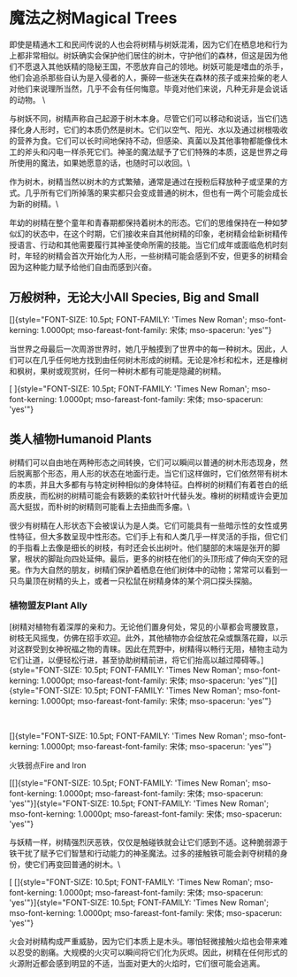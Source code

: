 # 魔法之树Magical Trees 

即使是精通木工和民间传说的人也会将树精与树妖混淆，因为它们在栖息地和行为上都非常相似。树妖确实会保护他们居住的树木，守护他们的森林，但这是因为他们不愿退入其他妖精的隐秘王国，不愿放弃自己的领地。树妖可能是嗜血的杀手，他们会追杀那些自认为是入侵者的人，撕碎一些迷失在森林的孩子或来捡柴的老人对他们来说理所当然，几乎不会有任何悔意。毕竟对他们来说，凡种无非是会说话的动物。 \

与树妖不同，树精声称自己起源于树木本身。尽管它们可以移动和说话，当它们选择化身人形时，它们的本质仍然是树木。它们以空气、阳光、水以及通过树根吸收的营养为食。它们可以长时间地保持不动，但感染、真菌以及其他事物都能像伐木工的斧头和闪电一样杀死它们。神圣的魔法赋予了它们特殊的本质，这是世界之母所使用的魔法，如果她愿意的话，也随时可以收回。\

作为树木，树精当然以树木的方式繁殖，通常是通过在授粉后释放种子或坚果的方式。几乎所有它们所掉落的果实都只会变成普通的树木，但也有一两个可能会成长为新的树精。\

年幼的树精在整个童年和青春期都保持着树木的形态。它们的思维保持在一种如梦似幻的状态中，在这个时期，它们接收来自其他树精的印象，老树精会给新树精传授语言、行动和其他需要履行其神圣使命所需的技能。当它们成年或面临危机时刻时，年轻的树精会首次开始化为人形，一些树精可能会感到不安，但更多的树精会因为这种能力赋予给他们自由而感到兴奋。

## 万般树种，无论大小All Species, Big and Small 

[]{style="FONT-SIZE: 10.5pt; FONT-FAMILY: 'Times New Roman'; mso-font-kerning: 1.0000pt; mso-fareast-font-family: 宋体; mso-spacerun: 'yes'"}

当世界之母最后一次周游世界时，她几乎触摸到了世界中的每一种树木。因此，人们可以在几乎任何地方找到由任何树木形成的树精。无论是冷杉和松木，还是橡树和枫树，果树或观赏树，任何一种树木都有可能是隐藏的树精。

[
]{style="FONT-SIZE: 10.5pt; FONT-FAMILY: 'Times New Roman'; mso-font-kerning: 1.0000pt; mso-fareast-font-family: 宋体; mso-spacerun: 'yes'"}

## 类人植物Humanoid Plants 

树精们可以自由地在两种形态之间转换，它们可以瞬间以普通的树木形态现身，然后脱离那个形态，用人形的状态在地面行走。当它们这样做时，它们依然带有树木的本质，并且大多都有与特定树种相似的身体特征。白桦树的树精们有着苍白的纸质皮肤，而松树的树精可能会有簌簌的柔软针叶代替头发。橡树的树精或许会更加高大挺拔，而朴树的树精则可能看上去扭曲而多瘤。\

很少有树精在人形状态下会被误认为是人类。它们可能具有一些暗示性的女性或男性特征，但大多数呈现中性形态。它们手上有和人类几乎一样灵活的手指，但它们的手指看上去像是细长的树枝，有时还会长出树叶。他们腿部的末端是张开的脚掌，根状的脚趾向四处延伸。最后，更多的树枝在他们的头顶形成了伸向天空的冠冕。作为大自然的朋友，树精们保护着栖息在他们树体中的动物；常常可以看到一只鸟巢顶在树精的头上，或者一只松鼠在树精身体的某个洞口探头探脑。

### 植物盟友Plant Ally

[树精对植物有着深厚的亲和力。无论他们置身何处，常见的小草都会弯腰致意，树枝无风摇曳，仿佛在招手欢迎。此外，其他植物亦会绽放花朵或飘落花瓣，以示对这群受到女神祝福之物的青睐。因此在荒野中，树精得以畅行无阻，植物主动为它们让道，以便轻松行进，甚至协助树精前进，将它们抬高以越过障碍等。]{style="FONT-SIZE: 10.5pt; FONT-FAMILY: 'Times New Roman'; mso-font-kerning: 1.0000pt; mso-fareast-font-family: 宋体; mso-spacerun: 'yes'"}[]{style="FONT-SIZE: 10.5pt; FONT-FAMILY: 'Times New Roman'; mso-font-kerning: 1.0000pt; mso-fareast-font-family: 宋体; mso-spacerun: 'yes'"}

 

[]{style="FONT-SIZE: 10.5pt; FONT-FAMILY: 'Times New Roman'; mso-font-kerning: 1.0000pt; mso-fareast-font-family: 宋体; mso-spacerun: 'yes'"} 

火铁弱点Fire and Iron

[[]{style="FONT-SIZE: 10.5pt; FONT-FAMILY: 'Times New Roman'; mso-font-kerning: 1.0000pt; mso-fareast-font-family: 宋体; mso-spacerun: 'yes'"}]{style="FONT-SIZE: 10.5pt; FONT-FAMILY: 'Times New Roman'; mso-font-kerning: 1.0000pt; mso-fareast-font-family: 宋体; mso-spacerun: 'yes'"}

与妖精一样，树精强烈厌恶铁，仅仅是触碰铁就会让它们感到不适。这种脆弱源于铁干扰了赋予它们智慧和行动能力的神圣魔法。过多的接触铁可能会剥夺树精的身份，使它们再变回普通的树木。\

[
[]{style="FONT-SIZE: 10.5pt; FONT-FAMILY: 'Times New Roman'; mso-font-kerning: 1.0000pt; mso-fareast-font-family: 宋体; mso-spacerun: 'yes'"}]{style="FONT-SIZE: 10.5pt; FONT-FAMILY: 'Times New Roman'; mso-font-kerning: 1.0000pt; mso-fareast-font-family: 宋体; mso-spacerun: 'yes'"}

火会对树精构成严重威胁，因为它们本质上是木头。哪怕轻微接触火焰也会带来难以忍受的剧痛。大规模的火灾可以瞬间将它们化为灰烬。因此，树精在任何形式的火源附近都会感到明显的不适，当面对更大的火焰时，它们很可能会逃离。
